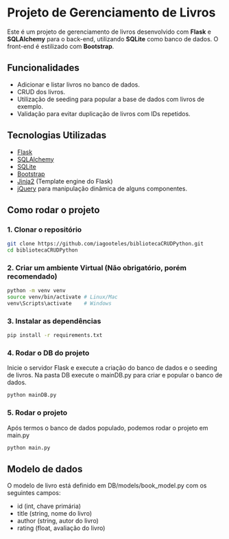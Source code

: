 # Projeto de Gerenciamento de Livros

Este é um projeto de gerenciamento de livros desenvolvido com **Flask** e **SQLAlchemy** para o back-end, utilizando **SQLite** como banco de dados. O front-end é estilizado com **Bootstrap**.

## Funcionalidades

- Adicionar e listar livros no banco de dados.
- CRUD dos livros.
- Utilização de seeding para popular a base de dados com livros de exemplo.
- Validação para evitar duplicação de livros com IDs repetidos.

## Tecnologias Utilizadas

- [Flask](https://flask.palletsprojects.com/en/2.3.x/)
- [SQLAlchemy](https://www.sqlalchemy.org/)
- [SQLite](https://www.sqlite.org/index.html)
- [Bootstrap](https://getbootstrap.com/)
- [Jinja2](https://jinja.palletsprojects.com/en/3.1.x/) (Template engine do Flask)
- [jQuery](https://jquery.com/) para manipulação dinâmica de alguns componentes.

## Como rodar o projeto

### 1. Clonar o repositório

```bash
git clone https://github.com/iagooteles/bibliotecaCRUDPython.git
cd bibliotecaCRUDPython
```

### 2. Criar um ambiente Virtual (Não obrigatório, porém recomendado)

```bash
python -m venv venv
source venv/bin/activate # Linux/Mac
venv\Scripts\activate    # Windows
```

### 3. Instalar as dependências

```bash
pip install -r requirements.txt
```

### 4. Rodar o DB do projeto
Inicie o servidor Flask e execute a criação do banco de dados e o seeding de livros.
Na pasta DB execute o mainDB.py para criar e popular o banco de dados.

```bash
python mainDB.py
```

### 5. Rodar o projeto
Após termos o banco de dados populado, podemos rodar o projeto em main.py

```bash
python main.py
```

## Modelo de dados

O modelo de livro está definido em DB/models/book_model.py com os seguintes campos:

- id (int, chave primária)
- title (string, nome do livro)
- author (string, autor do livro)
- rating (float, avaliação do livro)
